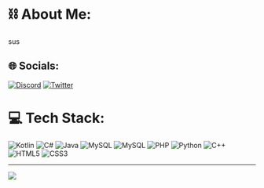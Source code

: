 # ⛓️ About Me:
sus
## 🌐 Socials:
[![Discord](https://img.shields.io/badge/Discord-%237289DA.svg?logo=discord&logoColor=white)](https://discord.gg/chakirantsi)
[![Twitter](https://img.shields.io/badge/Twitter-%231DA1F2.svg?logo=Twitter&logoColor=white)](https://twitter.com/chakirantsi) 


# 💻 Tech Stack:

![Kotlin](https://img.shields.io/badge/kotlin-%237F52FF.svg?style=plastic&logo=kotlin&logoColor=white) ![C#](https://img.shields.io/badge/c%23-%23239120.svg?style=plastic&logo=csharp&logoColor=white) ![Java](https://img.shields.io/badge/java-%23ED8B00.svg?style=plastic&logo=openjdk&logoColor=white) ![MySQL](https://img.shields.io/badge/mysql-%2300000f.svg?style=plastic&logo=mysql&logoColor=white) ![MySQL](https://img.shields.io/badge/mysql-%2300000f.svg?style=plastic&logo=mysql&logoColor=white) ![PHP](https://img.shields.io/badge/php-%23777BB4.svg?style=plastic&logo=php&logoColor=white) ![Python](https://img.shields.io/badge/python-3670A0?style=plastic&logo=python&logoColor=ffdd54) ![C++](https://img.shields.io/badge/c++-%2300599C.svg?style=plastic&logo=c%2B%2B&logoColor=white) ![HTML5](https://img.shields.io/badge/html5-%23E34F26.svg?style=plastic&logo=html5&logoColor=white) ![CSS3](https://img.shields.io/badge/css3-%231572B6.svg?style=plastic&logo=css3&logoColor=white)




---
[![](https://visitcount.itsvg.in/api?id=Chakirantsi&icon=0&color=0)](https://visitcount.itsvg.in)

<!-- Proudly created with GPRM ( https://gprm.itsvg.in ) -->

